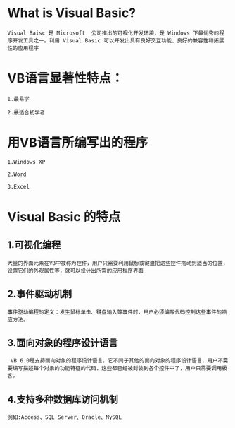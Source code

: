 # What is Visual Basic?

    Visual Baisc 是 Microsoft  公司推出的可视化开发环境，是 Windows 下最优秀的程序开发工具之一。利用 Visual Basic 可以开发出具有良好交互功能、良好的兼容性和拓展性的应用程序

# VB语言显著性特点：
    
    1.最易学
    
    2.最适合初学者
    
# 用VB语言所编写出的程序
    
    1.Windows XP
    
    2.Word
    
    3.Excel

# Visual Basic 的特点

## 1.可视化编程

    大量的界面元素在VB中被称为控件，用户只需要利用鼠标或键盘把这些控件拖动到适当的位置，设置它们的外观属性等，就可以设计出所需的应用程序界面
    
## 2.事件驱动机制
 
    事件驱动编程的定义：发生鼠标单击、键盘输入等事件时，用户必须编写代码控制这些事件的响应方法。

## 3.面向对象的程序设计语言

     VB 6.0是支持面向对象的程序设计语言。它不同于其他的面向对象的程序设计语言，用户不需要编写描述每个对象的功能特征的代码，这些都已经被封装到各个控件中了，用户只需要调用极客。
     
## 4.支持多种数据库访问机制

    例如:Access、SQL Server、Oracle、MySQL
